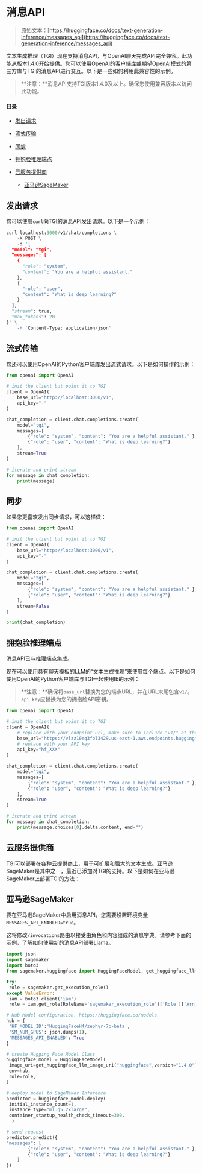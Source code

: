 # 消息API

> 原始文本：[https://huggingface.co/docs/text-generation-inference/messages_api](https://huggingface.co/docs/text-generation-inference/messages_api)

文本生成推理（TGI）现在支持消息API，与OpenAI聊天完成API完全兼容。此功能从版本1.4.0开始提供。您可以使用OpenAI的客户端库或期望OpenAI模式的第三方库与TGI的消息API进行交互。以下是一些如何利用此兼容性的示例。

> **注意：**消息API支持TGI版本1.4.0及以上。确保您使用兼容版本以访问此功能。

#### 目录

+   [发出请求](#making-a-request)

+   [流式传输](#streaming)

+   [同步](#synchronous)

+   [拥抱脸推理端点](#hugging-face-inference-endpoints)

+   [云服务提供商](#cloud-providers)

    +   [亚马逊SageMaker](#amazon-sagemaker)

## 发出请求

您可以使用`curl`向TGI的消息API发出请求。以下是一个示例：

```py
curl localhost:3000/v1/chat/completions \
    -X POST \
    -d '{
  "model": "tgi",
  "messages": [
    {
      "role": "system",
      "content": "You are a helpful assistant."
    },
    {
      "role": "user",
      "content": "What is deep learning?"
    }
  ],
  "stream": true,
  "max_tokens": 20
}' \
    -H 'Content-Type: application/json'
```

## 流式传输

您还可以使用OpenAI的Python客户端库发出流式请求。以下是如何操作的示例：

```py
from openai import OpenAI

# init the client but point it to TGI
client = OpenAI(
    base_url="http://localhost:3000/v1",
    api_key="-"
)

chat_completion = client.chat.completions.create(
    model="tgi",
    messages=[
        {"role": "system", "content": "You are a helpful assistant." },
        {"role": "user", "content": "What is deep learning?"}
    ],
    stream=True
)

# iterate and print stream
for message in chat_completion:
    print(message)
```

## 同步

如果您更喜欢发出同步请求，可以这样做：

```py
from openai import OpenAI

# init the client but point it to TGI
client = OpenAI(
    base_url="http://localhost:3000/v1",
    api_key="-"
)

chat_completion = client.chat.completions.create(
    model="tgi",
    messages=[
        {"role": "system", "content": "You are a helpful assistant." },
        {"role": "user", "content": "What is deep learning?"}
    ],
    stream=False
)

print(chat_completion)
```

## 拥抱脸推理端点

消息API已与[推理端点](https://huggingface.co/inference-endpoints/dedicated)集成。

现在可以使用具有聊天模板的LLM的“文本生成推理”来使用每个端点。以下是如何使用OpenAI的Python客户端库与TGI一起使用IE的示例：

> **注意：**确保将`base_url`替换为您的端点URL，并在URL末尾包含`v1/`。`api_key`应替换为您的拥抱脸API密钥。

```py
from openai import OpenAI

# init the client but point it to TGI
client = OpenAI(
    # replace with your endpoint url, make sure to include "v1/" at the end
    base_url="https://vlzz10eq3fol3429.us-east-1.aws.endpoints.huggingface.cloud/v1/",
    # replace with your API key
    api_key="hf_XXX"
)

chat_completion = client.chat.completions.create(
    model="tgi",
    messages=[
        {"role": "system", "content": "You are a helpful assistant." },
        {"role": "user", "content": "What is deep learning?"}
    ],
    stream=True
)

# iterate and print stream
for message in chat_completion:
    print(message.choices[0].delta.content, end="")
```

## 云服务提供商

TGI可以部署在各种云提供商上，用于可扩展和强大的文本生成。亚马逊SageMaker是其中之一，最近已添加对TGI的支持。以下是如何在亚马逊SageMaker上部署TGI的方法：

## 亚马逊SageMaker

要在亚马逊SageMaker中启用消息API，您需要设置环境变量`MESSAGES_API_ENABLED=true`。

这将修改`/invocations`路由以接受由角色和内容组成的消息字典。请参考下面的示例，了解如何使用新的消息API部署Llama。

```py
import json
import sagemaker
import boto3
from sagemaker.huggingface import HuggingFaceModel, get_huggingface_llm_image_uri

try:
 role = sagemaker.get_execution_role()
except ValueError:
 iam = boto3.client('iam')
 role = iam.get_role(RoleName='sagemaker_execution_role')['Role']['Arn']

# Hub Model configuration. https://huggingface.co/models
hub = {
 'HF_MODEL_ID':'HuggingFaceH4/zephyr-7b-beta',
 'SM_NUM_GPUS': json.dumps(1),
 'MESSAGES_API_ENABLED': True
}

# create Hugging Face Model Class
huggingface_model = HuggingFaceModel(
 image_uri=get_huggingface_llm_image_uri("huggingface",version="1.4.0"),
 env=hub,
 role=role,
)

# deploy model to SageMaker Inference
predictor = huggingface_model.deploy(
 initial_instance_count=1,
 instance_type="ml.g5.2xlarge",
 container_startup_health_check_timeout=300,
  )

# send request
predictor.predict({
"messages": [
        {"role": "system", "content": "You are a helpful assistant." },
        {"role": "user", "content": "What is deep learning?"}
    ]
})
```
